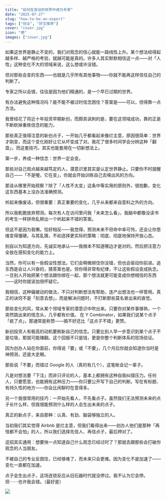 ```yaml
---
title: "如何在变动的世界中成为专家"
date: "2025-07-27"
slug: "how-to-be-an-expert"
tags: ["创业", "好文推荐"]
cover: "cover.jpg"
icon: "😎"
images: ["cover.jpg"]
---
```

如果这世界是静止不变的，我们对观念的信心就能一路线性上升。某个想法经得起越多样、越严格的考验，就越可能是真的。许多人其实默默相信这一点——对「人性」这种变化不大的领域来说，这么想或许没错。



但对那些会变的东西——也就是几乎所有其他事物——你就不能再这样信任自己的判断了。



专家之所以会错，往往是因为他们精通的，是一个早已过期的世界。



有办法避免这种情况吗？能不能不被过时信念困住？答案是——可以，但得靠一点方法。



我曾经花了将近十年投资早期新创，而颇具讽刺的是，要在这领域成功，靠的正是不断砍掉重练信念的能力。



那些真正值得注意的新创点子，一开始几乎都看起来像烂主意，原因很简单：世界才刚变，而这个变化刚好让它从坏变成了对。我花了很多时间学会分辨这种「翻盘」，而这套技巧，其实也能套用在一切新想法上。



第一步，养成一种信念：世界一定会变。



那些对自己观点越来越笃定的人，潜意识里其实是认定世界静止。只要你不时提醒自己——「不是喔，它在变」，你就会开始训练自己去嗅出风的方向。



那该从哪里开始观察？除了「人性不太变」这条中等实用的原则外，很抱歉，变化这东西基本上没办法准确预测。



听起来像废话，但很重要：真正重要的变化，几乎从来都来自意料之外的方向。



所以我乾脆放弃预测。每次有人在访问里问我「未来怎么看」，我脑中都像没读书的考生一样拼命乱掰出一个听起来不错的答案。



但这不是因为我懒。恰好相反——我觉得，预测未来不但命中率可怜，还会让你思维变得僵硬。与其乱猜，不如选择更实际的策略：彻底、彻底地保持开放心态。



别自以为知道方向，先诚实地承认——我根本不知道哪边才是对的。然后把注意力全放在感知变化的能力上。



当然，你可以有一些假设性想法。它们会稍微绑住你没错，但也会驱动你前进。追东西是会让人兴奋的，猜答案也是。但你得非常有纪律，不让这些假设变成执念。
一旦别人开始把某个想法跟你绑在一起，那个想法就更可能变成你想相信的东西——这时你就该加倍怀疑它。



我相信，这种偏被动的做法，不只对判断想法有帮助，连产出想法也一样管用。真正的诀窍不是「刻意去想」，而是解决问题时，不打断那些莫名冒出来的直觉。



那些变化的风，常从某个领域专家的潜意识中吹出来。只要你对某件事够熟，一个突然跳出来的怪念头，几乎都有价值。
在 Y Combinator，如果我们说某个点子「疯了点」，那通常是称赞——搞不好还比「这点子不错」更赞。



新创投资人有极高的动机要刷新自己的信念。只要比别人早一步意识到某个点子不是垃圾，那就可能赚翻。这个回报不只是钱，更是你整个判断体系的现场验证。



因为创办人站在你面前，你得说「要」或「不要」，几个月后你就会知道你当时是神预测，还是大走眼。



那些说「不要」而错过 Google 的人（真的有几个），这笔帐会记一辈子。



凡是对想法要「下注」而非只评论的人，基本上都拥有这种自我纠错压力。任何人，只要愿意，也能拥有这种压力——你只要公开写下自己的判断。写在有标题、有持久性的地方——你会比闲聊时在意得多。



另一个我很常用的技巧：一开始先看人，不先看点子。虽然我们无法预测未来的点子长什么样，但我很能预测什么样的人会生出未来的点子。



真正的新点子，来自那种：认真、有劲、脑袋够独立的人。



当初我们其实觉得 Airbnb 是烂主意，但我们看得出来——创办人他们是那种「再怪都不会怕」的人，所以我们选择先信人、再信点子，最后押对了。



这招其实通用：想要快一点知道自己什么观念已经过时了？那就去跟那些会打破你观念的人当朋友。



不被自己的专业反困住，已经够难了，而未来只会更难。因为变化不是加速了——变化一直都在加速。



点子会生出点子，这场连锁反应从旧石器时代就没停过。我不认为它会停。
但⋯⋯也许我会错。（最好是）




![](https://prod-files-secure.s3.us-west-2.amazonaws.com/112d0858-5090-4d34-a606-b75eb8d65fd2/46476355-9cf3-4e99-9b7a-3531bc426380/1000202064.png?X-Amz-Algorithm=AWS4-HMAC-SHA256&X-Amz-Content-Sha256=UNSIGNED-PAYLOAD&X-Amz-Credential=ASIAZI2LB466VDFKBYB2%2F20250904%2Fus-west-2%2Fs3%2Faws4_request&X-Amz-Date=20250904T091349Z&X-Amz-Expires=3600&X-Amz-Security-Token=IQoJb3JpZ2luX2VjEPH%2F%2F%2F%2F%2F%2F%2F%2F%2F%2FwEaCXVzLXdlc3QtMiJIMEYCIQC4zSydEaVyUyTmTPIxqHs4%2FwhM3fK8CygC6L2lQmLM%2BwIhANoZpkTSrz9QT%2FyjZo4Orx%2FVIi5uAGSljAimYClHgEU9Kv8DCFoQABoMNjM3NDIzMTgzODA1IgzoQc0D0xFRRzeOhrEq3AMm3wAk8lYtbEiD8uzWWxqr6g957uIqJIjok3oy%2FfohbxK4b4kjnIJbckygq%2FjnsIA8RTTyb0LLZ0Oe9kdIlRdndc2gIKjB1dly%2Bubx%2FAowkbB6MkvmO%2FBEPIBKzBOsgKmwvj1zPu7N0sYx6LEHBtcVQYf%2BrSG%2F1sjn4foU1dts130h%2FTgKHY601UCp6gd7vjE76FgOKBwH5EesSXUlIjjcS%2BKNLsK9WztuP8QAb8xAnC0iWARA%2B7Vfs8YxdESreqrXF1DNJ0yBIusBEk5k0L1rvx1cFnAJancjIuHt0E60m55RObbRWIBpih91GTBb9sBGRlcWoycTRStyMVwyz0B3z9czPFsO70EOGnrYCLjnf4mmIaS9X8MHLv%2B9ua3RPpQb3BWxmyunkAThheNLqi3SUjp9aRUZMmXUV%2FGNP99%2B6PIgt4hzExiPNpH1MRcoBMvy3NfKsP%2BUhRcgKWuSjVLg3e0nvP4i%2FK5gl1JkTwyCAFDhMQKj24D%2BjeIL9UVXmG8O2%2BEITGa7UY8ZjzQBCl%2BwLecyfM2nRhq4zLo8fatlFU7s%2Be8GnKhyf893%2B6fqfr4Rc66ylhV6NM6lW864UPHqF1h8rSm5GYzT7nyvsiiU8Bcdg6wV9NDu2v5BijCUp%2BXFBjqkAZdnKBX1nOUwdUm206BVUQltjPPWhKqTKI2FkzSBSxo1f1A0oZwb%2FwH14abUXEdbnOx6bZr%2BpKW2WkorJY7OHjOSfcOohb991cPvCwNmrSbj3%2FZ6gXNJQ9pfiSS3OmynQur6%2Fuj%2FYoiekiw9vDRJjAWe2aoRbRfy1mCDlp15m0a1fRx3yLvYDAFgd0vOjEHzw%2BbH1%2BGAY3%2BqmvP7WeuUup67ym7Y&X-Amz-Signature=cb0b262a0646738d69f50e8cd568546f1ea9c5d7ef337b25468c4a776b666aa6&X-Amz-SignedHeaders=host&x-amz-checksum-mode=ENABLED&x-id=GetObject)

